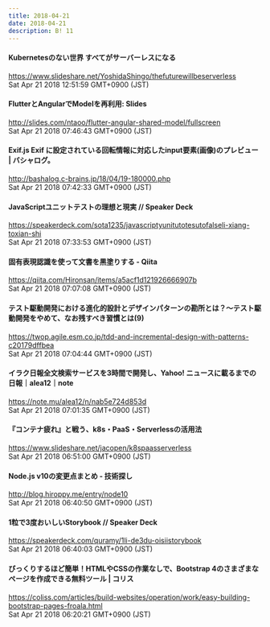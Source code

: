 ```yaml
---
title: 2018-04-21
date: 2018-04-21
description: B! 11
---
```


#### Kubernetesのない世界 すべてがサーバーレスになる
https://www.slideshare.net/YoshidaShingo/thefuturewillbeserverless<br>
Sat Apr 21 2018 12:51:59 GMT+0900 (JST)<br>


#### FlutterとAngularでModelを再利用: Slides
http://slides.com/ntaoo/flutter-angular-shared-model/fullscreen<br>
Sat Apr 21 2018 07:46:43 GMT+0900 (JST)<br>


#### Exif.js  Exif に設定されている回転情報に対応したinput要素(画像)のプレビュー | バシャログ。
http://bashalog.c-brains.jp/18/04/19-180000.php<br>
Sat Apr 21 2018 07:42:33 GMT+0900 (JST)<br>


#### JavaScriptユニットテストの理想と現実 // Speaker Deck
https://speakerdeck.com/sota1235/javascriptyunitutotesutofalseli-xiang-toxian-shi<br>
Sat Apr 21 2018 07:33:53 GMT+0900 (JST)<br>


#### 固有表現認識を使って文書を黒塗りする - Qiita
https://qiita.com/Hironsan/items/a5acf1d121926666907b<br>
Sat Apr 21 2018 07:07:08 GMT+0900 (JST)<br>


#### テスト駆動開発における進化的設計とデザインパターンの勘所とは？〜テスト駆動開発をやめて、なお残すべき習慣とは(9)
https://twop.agile.esm.co.jp/tdd-and-incremental-design-with-patterns-c20179dffbea<br>
Sat Apr 21 2018 07:04:44 GMT+0900 (JST)<br>


#### イラク日報全文検索サービスを3時間で開発し、Yahoo! ニュースに載るまでの日報｜alea12｜note
https://note.mu/alea12/n/nab5e724d853d<br>
Sat Apr 21 2018 07:01:35 GMT+0900 (JST)<br>


#### 『コンテナ疲れ』と戦う、k8s・PaaS・Serverlessの活用法
https://www.slideshare.net/jacopen/k8spaasserverless<br>
Sat Apr 21 2018 06:51:00 GMT+0900 (JST)<br>


#### Node.js v10の変更点まとめ - 技術探し
http://blog.hiroppy.me/entry/node10<br>
Sat Apr 21 2018 06:40:50 GMT+0900 (JST)<br>


#### 1粒で3度おいしいStorybook // Speaker Deck
https://speakerdeck.com/quramy/1li-de3du-oisiistorybook<br>
Sat Apr 21 2018 06:40:03 GMT+0900 (JST)<br>


####   びっくりするほど簡単！HTMLやCSSの作業なしで、Bootstrap 4のさまざまなページを作成できる無料ツール | コリス
https://coliss.com/articles/build-websites/operation/work/easy-building-bootstrap-pages-froala.html<br>
Sat Apr 21 2018 06:20:21 GMT+0900 (JST)<br>


